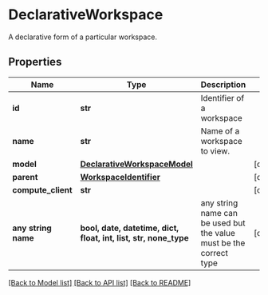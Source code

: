 # DeclarativeWorkspace

A declarative form of a particular workspace.

## Properties
Name | Type | Description | Notes
------------ | ------------- | ------------- | -------------
**id** | **str** | Identifier of a workspace | 
**name** | **str** | Name of a workspace to view. | 
**model** | [**DeclarativeWorkspaceModel**](DeclarativeWorkspaceModel.md) |  | [optional] 
**parent** | [**WorkspaceIdentifier**](WorkspaceIdentifier.md) |  | [optional] 
**compute_client** | **str** |  | [optional] 
**any string name** | **bool, date, datetime, dict, float, int, list, str, none_type** | any string name can be used but the value must be the correct type | [optional]

[[Back to Model list]](../README.md#documentation-for-models) [[Back to API list]](../README.md#documentation-for-api-endpoints) [[Back to README]](../README.md)


